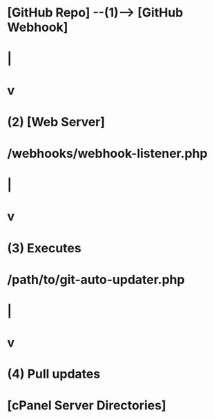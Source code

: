 # [GitHub Repo] --(1)--> [GitHub Webhook]
#                           |
#                           v
#                      (2) [Web Server]
#                  /webhooks/webhook-listener.php
#                           |
#                           v
#                      (3) Executes
#                /path/to/git-auto-updater.php
#                           |
#                           v
#                      (4) Pull updates
#               [cPanel Server Directories]
#

